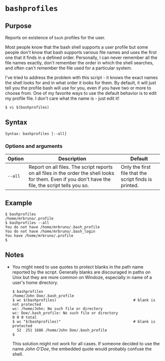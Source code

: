 # `bashprofiles`

## Purpose
Reports on existence of `bash` profiles for the user.

Most people know that the bash shell supports a user profile but some people don't know that bash supports various file names and uses the first one that it finds in a defined order. Personally, I can never remember all the file names exactly, don't remember the order in which the shell searches, and often can't remember the file used for a particular system.

I've tried to address the problem with this script - it knows the exact names the shell looks for and in what order it looks for them. By default, it will just tell you the profile bash will use for you, even if you have two or more to choose from. One of my favorite ways to use the default behavior is to edit my profile file. I don't care what the name is - just edit it!

```
$ vi $(bashprofiles)
```

## Syntax
```
Syntax: bashprofiles [--all]
```

### Options and arguments
| Option | Description | Default |
| ------ | ----------- | ------- |
|  `--all`  | Report on all files.  The script reports on all files in the order the shell looks for them. Even if you don't have the file, the script tells you so.  | Only the first file that the script finds is printed. |

## Example

```
$ bashprofiles
/home/mrbruno/.profile
$ bashprofiles --all
You do not have /home/mrbruno/.bash_profile
You do not have /home/mrbruno/.bash_login
You have /home/mrbruno/.profile
$
```

## Notes

- You might need to use quotes to protect blanks in the path name reported by the script.  Generally blanks are discouraged in paths on Unix but they are more common on Windoze, especially in name of a user's home directory.

  ```
  $ bashprofiles
  /home/John Doe/.bash_profile
  $ wc $(bashprofiles)                                   # blank is not protected
  wc: /home/John: No such file or directory
  wc: Doe/.bash_profile: No such file or directory
  0 0 0 total
  $ wc "$(bashprofiles)"                                 # blank is protected
    52  251 1686 /home/John Doe/.bash_profile
  $
  ```

  This solution might not work for all cases.  If someone decided to use the name _John O'Doe_, the embedded quote would probably confuse the shell.
